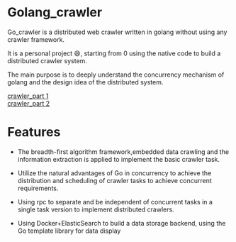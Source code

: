 # Golang_crawler

Go_crawler is a distributed web crawler written in golang without using any crawler framework.


It is a personal project :smile:, starting from 0 using the native code to build a distributed crawler system.


The main purpose is to deeply understand the concurrency mechanism of golang and the design idea of the distributed system.

[crawler_part 1](https://wxning1107.github.io/2019/07/12/go-crawler1/)   
[crawler_part 2](https://wxning1107.github.io/2019/08/03/go-crawler2/)

# Features

- The breadth-first algorithm framework,embedded data crawling and the information extraction is applied to implement the basic crawler task.

- Utilize the natural advantages of Go in concurrency to achieve the distribution and scheduling of crawler tasks to achieve concurrent requirements.

- Using rpc to separate and be independent of concurrent tasks in a  single task version to implement distributed crawlers.

- Using Docker+ElasticSearch to build a data storage backend, using the Go template library for data display
